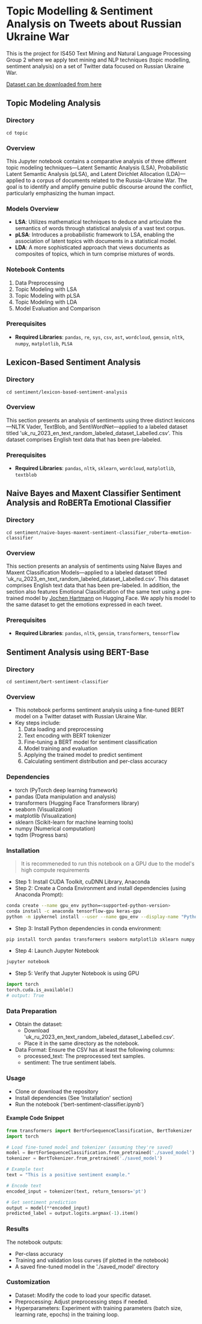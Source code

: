 # Topic Modelling & Sentiment Analysis on Tweets about Russian Ukraine War
This is the project for IS450 Text Mining and Natural Language Processing Group 2 where we apply text mining and NLP techniques (topic modelling, sentiment analysis) on a set of Twitter data focused on Russian Ukraine War.

[Dataset can be downloaded from here](https://smu-my.sharepoint.com/:f:/g/personal/jiaxing_yan_2020_scis_smu_edu_sg/EtnYeCSWSaxOsN03jon3zk0BD0tHdrLvFPTawzcEGSgCQA?e=9eh0np)

## Topic Modeling Analysis

### Directory

```
cd topic
```
### Overview
This Jupyter notebook contains a comparative analysis of three different topic modeling techniques—Latent Semantic Analysis (LSA), Probabilistic Latent Semantic Analysis (pLSA), and Latent Dirichlet Allocation (LDA)—applied to a corpus of documents related to the Russia-Ukraine War. The goal is to identify and amplify genuine public discourse around the conflict, particularly emphasizing the human impact.

### Models Overview
- **LSA**: Utilizes mathematical techniques to deduce and articulate the semantics of words through statistical analysis of a vast text corpus.
- **pLSA**: Introduces a probabilistic framework to LSA, enabling the association of latent topics with documents in a statistical model.
- **LDA**: A more sophisticated approach that views documents as composites of topics, which in turn comprise mixtures of words.

### Notebook Contents
1. Data Preprocessing
2. Topic Modeling with LSA
3. Topic Modeling with pLSA
4. Topic Modeling with LDA
5. Model Evaluation and Comparison

### Prerequisites
- **Required Libraries**: `pandas`, `re`, `sys`, `csv`, `ast`, `wordcloud`, `gensim`, `nltk`, `numpy`, `matplotlib`, `PLSA`

## Lexicon-Based Sentiment Analysis

### Directory

```
cd sentiment/lexicon-based-sentiment-analysis
```
### Overview
This section presents an analysis of sentiments using three distinct lexicons—NLTK Vader, TextBlob, and SentiWordNet—applied to a labeled dataset titled 'uk_ru_2023_en_text_random_labeled_dataset_Labelled.csv'. This dataset comprises English text data that has been pre-labeled.

### Prerequisites
- **Required Libraries**: `pandas`, `nltk`, `sklearn`, `wordcloud`, `matplotlib`, `textblob`

## Naive Bayes and Maxent Classifier Sentiment Analysis and RoBERTa Emotional Classifier

### Directory

```
cd sentiment/naive-bayes-maxent-sentiment-classifier_roberta-emotion-classifier
```
### Overview
This section presents an analysis of sentiments using Naive Bayes and Maxent Classification Models—applied to a labeled dataset titled 'uk_ru_2023_en_text_random_labeled_dataset_Labelled.csv'. This dataset comprises English text data that has been pre-labeled. In addition, the section also features Emotional Classification of the same text using a pre-trained model by [Jochen Hartmann](https://huggingface.co/j-hartmann/emotion-english-distilroberta-base) on Hugging Face. We apply his model to the same dataset to get the emotions expressed in each tweet.

### Prerequisites
- **Required Libraries**: `pandas`, `nltk`, `gensim`, `transformers`, `tensorflow`

## Sentiment Analysis using BERT-Base

### Directory

```
cd sentiment/bert-sentiment-classifier
```
### Overview
- This notebook performs sentiment analysis using a fine-tuned BERT model on a Twitter dataset with Russian Ukraine War.
- Key steps include:
  1. Data loading and preprocessing
  2. Text encoding with BERT tokenizer
  3. Fine-tuning a BERT model for sentiment classification
  4. Model training and evaluation
  5. Applying the trained model to predict sentiment
  6. Calculating sentiment distribution and per-class accuracy

### Dependencies

- torch (PyTorch deep learning framework)
- pandas (Data manipulation and analysis)
- transformers (Hugging Face Transformers library)
- seaborn (Visualization)
- matplotlib (Visualization)
- sklearn (Scikit-learn for machine learning tools)
- numpy (Numerical computation)
- tqdm (Progress bars)

### Installation
> It is recommeneded to run this notebook on a GPU due to the model's high compute requirements
- Step 1: Install CUDA Toolkit, cuDNN Library, Anaconda
- Step 2: Create a Conda Environment and install dependencies (using Anaconda Prompt):

```bash
conda create --name gpu_env python=<supported-python-version>
conda install -c anaconda tensorflow-gpu keras-gpu
python -m ipykernel install --user --name gpu_env --display-name "Python (GPU)"
```

- Step 3: Install Python dependencies in conda environment:

```bash
pip install torch pandas transformers seaborn matplotlib sklearn numpy tqdm
```
- Step 4: Launch Jupyter Notebook
```bash
jupyter notebook
```

- Step 5: Verify that Jupyter Notebook is using GPU
```python
import torch
torch.cuda.is_available()
# output: True
```


### Data Preparation

- Obtain the dataset: 
    * Download 'uk_ru_2023_en_text_random_labeled_dataset_Labelled.csv'.
    * Place it in the same directory as the notebook.
- Data Format: Ensure the CSV has at least the following columns:
    * processed_text: The preprocessed text samples.
    * sentiment: The true sentiment labels.

### Usage

- Clone or download the repository
- Install dependencies (See 'Installation' section)
- Run the notebook ('bert-sentiment-classifier.ipynb')

#### Example Code Snippet

```python
from transformers import BertForSequenceClassification, BertTokenizer
import torch

# Load fine-tuned model and tokenizer (assuming they're saved)
model = BertForSequenceClassification.from_pretrained('./saved_model')
tokenizer = BertTokenizer.from_pretrained('./saved_model')

# Example text 
text = "This is a positive sentiment example." 

# Encode text
encoded_input = tokenizer(text, return_tensors='pt') 

# Get sentiment prediction
output = model(**encoded_input)
predicted_label = output.logits.argmax(-1).item()
```

### Results

The notebook outputs:
- Per-class accuracy
- Training and validation loss curves (if plotted in the notebook)
- A saved fine-tuned model in the './saved_model' directory

### Customization
- Dataset: Modify the code to load your specific dataset.
- Preprocessing: Adjust preprocessing steps if needed.
- Hyperparameters: Experiment with training parameters (batch size, learning rate, epochs) in the training loop.
